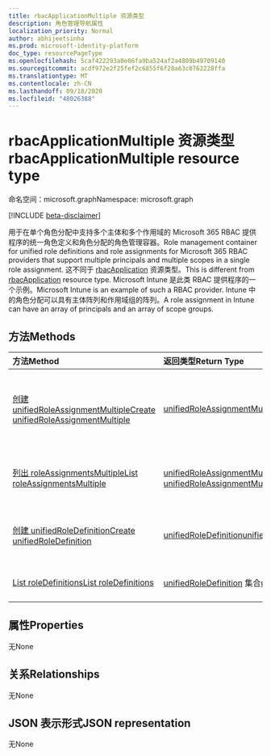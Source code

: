 ```yaml
---
title: rbacApplicationMultiple 资源类型
description: 角色管理导航属性
localization_priority: Normal
author: abhijeetsinha
ms.prod: microsoft-identity-platform
doc_type: resourcePageType
ms.openlocfilehash: 5caf422293a0e06fa9ba524af2a4809b49709140
ms.sourcegitcommit: acdf972e2f25fef2c6855f6f28a63c0762228ffa
ms.translationtype: MT
ms.contentlocale: zh-CN
ms.lasthandoff: 09/18/2020
ms.locfileid: "48026388"
---
```

# <a name="rbacapplicationmultiple-resource-type"></a><span data-ttu-id="0db5f-103">rbacApplicationMultiple 资源类型</span><span class="sxs-lookup"><span data-stu-id="0db5f-103">rbacApplicationMultiple resource type</span></span>

<span data-ttu-id="0db5f-104">命名空间：microsoft.graph</span><span class="sxs-lookup"><span data-stu-id="0db5f-104">Namespace: microsoft.graph</span></span>

[!INCLUDE [beta-disclaimer](../../includes/beta-disclaimer.md)]

<span data-ttu-id="0db5f-105">用于在单个角色分配中支持多个主体和多个作用域的 Microsoft 365 RBAC 提供程序的统一角色定义和角色分配的角色管理容器。</span><span class="sxs-lookup"><span data-stu-id="0db5f-105">Role management container for unified role definitions and role assignments for Microsoft 365 RBAC providers that support multiple principals and multiple scopes in a single role assignment.</span></span> <span data-ttu-id="0db5f-106">这不同于 [rbacApplication](rbacapplication.md) 资源类型。</span><span class="sxs-lookup"><span data-stu-id="0db5f-106">This is different from [rbacApplication](rbacapplication.md) resource type.</span></span> <span data-ttu-id="0db5f-107">Microsoft Intune 是此类 RBAC 提供程序的一个示例。</span><span class="sxs-lookup"><span data-stu-id="0db5f-107">Microsoft Intune is an example of such a RBAC provider.</span></span> <span data-ttu-id="0db5f-108">Intune 中的角色分配可以具有主体阵列和作用域组的阵列。</span><span class="sxs-lookup"><span data-stu-id="0db5f-108">A role assignment in Intune can have an array of principals and an array of scope groups.</span></span>

## <a name="methods"></a><span data-ttu-id="0db5f-109">方法</span><span class="sxs-lookup"><span data-stu-id="0db5f-109">Methods</span></span>

| <span data-ttu-id="0db5f-110">方法</span><span class="sxs-lookup"><span data-stu-id="0db5f-110">Method</span></span>       | <span data-ttu-id="0db5f-111">返回类型</span><span class="sxs-lookup"><span data-stu-id="0db5f-111">Return Type</span></span> | <span data-ttu-id="0db5f-112">说明</span><span class="sxs-lookup"><span data-stu-id="0db5f-112">Description</span></span> |
|:-------------|:------------|:------------|
| [<span data-ttu-id="0db5f-113">创建 unifiedRoleAssignmentMultiple</span><span class="sxs-lookup"><span data-stu-id="0db5f-113">Create unifiedRoleAssignmentMultiple</span></span>](../api/unifiedroleassignmentmultiple-post.md) | [<span data-ttu-id="0db5f-114">unifiedRoleAssignmentMultiple</span><span class="sxs-lookup"><span data-stu-id="0db5f-114">unifiedRoleAssignmentMultiple</span></span>](unifiedroleassignmentmultiple.md) | <span data-ttu-id="0db5f-115">通过发布到 roleAssignments 集合创建新的 unifiedRoleAssignmentMultiple。</span><span class="sxs-lookup"><span data-stu-id="0db5f-115">Create a new unifiedRoleAssignmentMultiple by posting to the roleAssignments collection.</span></span> |
| [<span data-ttu-id="0db5f-116">列出 roleAssignmentsMultiple</span><span class="sxs-lookup"><span data-stu-id="0db5f-116">List roleAssignmentsMultiple</span></span>](../api/unifiedroleassignmentmultiple-list.md) | <span data-ttu-id="0db5f-117">[unifiedRoleAssignmentMultiple](unifiedroleassignmentmultiple.md) 集合</span><span class="sxs-lookup"><span data-stu-id="0db5f-117">[unifiedRoleAssignmentMultiple](unifiedroleassignmentmultiple.md) collection</span></span> | <span data-ttu-id="0db5f-118">获取 unifiedRoleAssignmentMultiple 对象集合。</span><span class="sxs-lookup"><span data-stu-id="0db5f-118">Get unifiedRoleAssignmentMultiple object collection.</span></span> |
| [<span data-ttu-id="0db5f-119">创建 unifiedRoleDefinition</span><span class="sxs-lookup"><span data-stu-id="0db5f-119">Create unifiedRoleDefinition</span></span>](../api/rbacapplication-post-roledefinitions.md) | [<span data-ttu-id="0db5f-120">unifiedRoleDefinition</span><span class="sxs-lookup"><span data-stu-id="0db5f-120">unifiedRoleDefinition</span></span>](unifiedroledefinition.md) | <span data-ttu-id="0db5f-121">通过发布到 roleDefinitions 集合创建新的 unifiedRoleDefinition。</span><span class="sxs-lookup"><span data-stu-id="0db5f-121">Create a new unifiedRoleDefinition by posting to the roleDefinitions collection.</span></span> |
| [<span data-ttu-id="0db5f-122">List roleDefinitions</span><span class="sxs-lookup"><span data-stu-id="0db5f-122">List roleDefinitions</span></span>](../api/rbacapplication-list-roledefinitions.md) | <span data-ttu-id="0db5f-123">[unifiedRoleDefinition](unifiedroledefinition.md) 集合</span><span class="sxs-lookup"><span data-stu-id="0db5f-123">[unifiedRoleDefinition](unifiedroledefinition.md) collection</span></span> | <span data-ttu-id="0db5f-124">获取 unifiedRoleDefinition 对象集合。</span><span class="sxs-lookup"><span data-stu-id="0db5f-124">Get a unifiedRoleDefinition object collection.</span></span> |

## <a name="properties"></a><span data-ttu-id="0db5f-125">属性</span><span class="sxs-lookup"><span data-stu-id="0db5f-125">Properties</span></span>

<span data-ttu-id="0db5f-126">无</span><span class="sxs-lookup"><span data-stu-id="0db5f-126">None</span></span>

## <a name="relationships"></a><span data-ttu-id="0db5f-127">关系</span><span class="sxs-lookup"><span data-stu-id="0db5f-127">Relationships</span></span>

<span data-ttu-id="0db5f-128">无</span><span class="sxs-lookup"><span data-stu-id="0db5f-128">None</span></span>

## <a name="json-representation"></a><span data-ttu-id="0db5f-129">JSON 表示形式</span><span class="sxs-lookup"><span data-stu-id="0db5f-129">JSON representation</span></span>

<span data-ttu-id="0db5f-130">无</span><span class="sxs-lookup"><span data-stu-id="0db5f-130">None</span></span>

<!-- uuid: 16cd6b66-4b1a-43a1-adaf-3a886856ed98
2019-02-04 14:57:30 UTC -->
<!-- {
  "type": "#page.annotation",
  "description": "rbacApplicationMultiple resource",
  "keywords": "",
  "section": "documentation",
  "tocPath": ""
}-->


